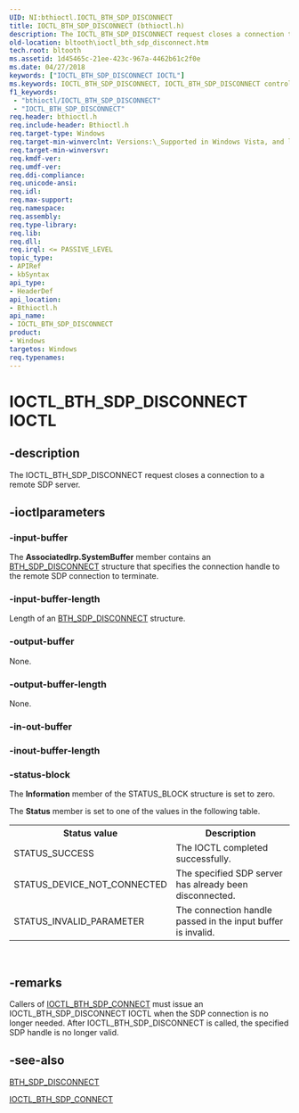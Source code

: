 ```yaml
---
UID: NI:bthioctl.IOCTL_BTH_SDP_DISCONNECT
title: IOCTL_BTH_SDP_DISCONNECT (bthioctl.h)
description: The IOCTL_BTH_SDP_DISCONNECT request closes a connection to a remote SDP server.
old-location: bltooth\ioctl_bth_sdp_disconnect.htm
tech.root: bltooth
ms.assetid: 1d45465c-21ee-423c-967a-4462b61c2f0e
ms.date: 04/27/2018
keywords: ["IOCTL_BTH_SDP_DISCONNECT IOCTL"]
ms.keywords: IOCTL_BTH_SDP_DISCONNECT, IOCTL_BTH_SDP_DISCONNECT control, IOCTL_BTH_SDP_DISCONNECT control code [Bluetooth Devices], bltooth.ioctl_bth_sdp_disconnect, bth_ioctls_6cff5fc3-aff6-4e9b-8192-c6cd7c8f5fea.xml, bthioctl/IOCTL_BTH_SDP_DISCONNECT
f1_keywords:
 - "bthioctl/IOCTL_BTH_SDP_DISCONNECT"
 - "IOCTL_BTH_SDP_DISCONNECT"
req.header: bthioctl.h
req.include-header: Bthioctl.h
req.target-type: Windows
req.target-min-winverclnt: Versions:\_Supported in Windows Vista, and later.
req.target-min-winversvr: 
req.kmdf-ver: 
req.umdf-ver: 
req.ddi-compliance: 
req.unicode-ansi: 
req.idl: 
req.max-support: 
req.namespace: 
req.assembly: 
req.type-library: 
req.lib: 
req.dll: 
req.irql: <= PASSIVE_LEVEL
topic_type:
- APIRef
- kbSyntax
api_type:
- HeaderDef
api_location:
- Bthioctl.h
api_name:
- IOCTL_BTH_SDP_DISCONNECT
product:
- Windows
targetos: Windows
req.typenames: 
---
```


# IOCTL_BTH_SDP_DISCONNECT IOCTL


## -description



The IOCTL_BTH_SDP_DISCONNECT request closes a connection to a remote SDP server.




## -ioctlparameters




### -input-buffer

The 
      <b>AssociatedIrp.SystemBuffer</b> member contains an 
      <a href="https://docs.microsoft.com/windows-hardware/drivers/ddi/bthioctl/ns-bthioctl-_bth_sdp_disconnect">BTH_SDP_DISCONNECT</a> structure that
      specifies the connection handle to the remote SDP connection to terminate.


### -input-buffer-length

Length of an 
      <a href="https://docs.microsoft.com/windows-hardware/drivers/ddi/bthioctl/ns-bthioctl-_bth_sdp_disconnect">BTH_SDP_DISCONNECT</a> structure.


### -output-buffer

None.


### -output-buffer-length

None.


### -in-out-buffer








### -inout-buffer-length








### -status-block

The 
      <b>Information</b> member of the STATUS_BLOCK structure is set to zero.

The 
      <b>Status</b> member is set to one of the values in the following table.

<table>
<tr>
<th>Status value</th>
<th>Description</th>
</tr>
<tr>
<td>
STATUS_SUCCESS

</td>
<td>
The IOCTL completed successfully.

</td>
</tr>
<tr>
<td>
STATUS_DEVICE_NOT_CONNECTED

</td>
<td>
The specified SDP server has already been disconnected.

</td>
</tr>
<tr>
<td>
STATUS_INVALID_PARAMETER

</td>
<td>
The connection handle passed in the input buffer is invalid.

</td>
</tr>
</table>
 


## -remarks



Callers of 
    <a href="https://docs.microsoft.com/windows-hardware/drivers/ddi/bthioctl/ni-bthioctl-ioctl_bth_sdp_connect">IOCTL_BTH_SDP_CONNECT</a> must issue an
    IOCTL_BTH_SDP_DISCONNECT IOCTL when the SDP connection is no longer needed. After
    IOCTL_BTH_SDP_DISCONNECT is called, the specified SDP handle is no longer valid.




## -see-also




<a href="https://docs.microsoft.com/windows-hardware/drivers/ddi/bthioctl/ns-bthioctl-_bth_sdp_disconnect">BTH_SDP_DISCONNECT</a>



<a href="https://docs.microsoft.com/windows-hardware/drivers/ddi/bthioctl/ni-bthioctl-ioctl_bth_sdp_connect">IOCTL_BTH_SDP_CONNECT</a>
 

 

